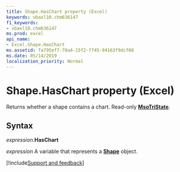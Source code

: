 ```yaml
---
title: Shape.HasChart property (Excel)
keywords: vbaxl10.chm636147
f1_keywords:
- vbaxl10.chm636147
ms.prod: excel
api_name:
- Excel.Shape.HasChart
ms.assetid: fa795ef7-78a4-15f2-f745-94163f9dcf08
ms.date: 05/14/2019
localization_priority: Normal
---
```



# Shape.HasChart property (Excel)

 Returns whether a shape contains a chart. Read-only **[MsoTriState](Office.MsoTriState.md)**.


## Syntax

_expression_.**HasChart**

_expression_ A variable that represents a **[Shape](Excel.Shape.md)** object.




[!include[Support and feedback](~/includes/feedback-boilerplate.md)]